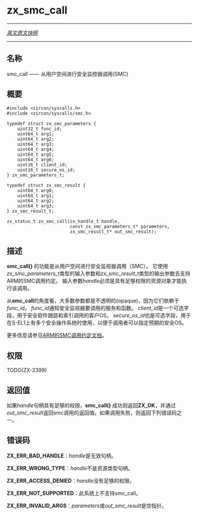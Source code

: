 # zx_smc_call
---

[*英文原文快照*](https://github.com/fuchsia-mirror/zircon/blob/f268a97954e2a2a7e5f8d94b0fc1f85600770edf/docs/syscalls/smc_call.md)

---
<!-- ## NAME -->
## 名称

<!-- smc_call - Make Secure Monitor Call (SMC) from user space -->
smc_call —— 从用户空间进行安全监控器调用(SMC)

<!-- ## SYNOPSIS -->
## 概要

```
#include <zircon/syscalls.h>
#include <zircon/syscalls/smc.h>

typedef struct zx_smc_parameters {
    uint32_t func_id;
    uint64_t arg1;
    uint64_t arg2;
    uint64_t arg3;
    uint64_t arg4;
    uint64_t arg5;
    uint64_t arg6;
    uint16_t client_id;
    uint16_t secure_os_id;
} zx_smc_parameters_t;

typedef struct zx_smc_result {
    uint64_t arg0;
    uint64_t arg1;
    uint64_t arg2;
    uint64_t arg3;
} zx_smc_result_t;

zx_status_t zx_smc_call(zx_handle_t handle,
                        const zx_smc_parameters_t* parameters,
                        zx_smc_result_t* out_smc_result);
```

<!-- ## DESCRIPTION -->
## 描述
<!-- 
**smc_call**() makes a Secure Monitor Call (SMC) from user space. It supports the ARM SMC Calling
Convention using the *zx_smc_parameters_t* input parameter and *zx_smc_result_t* output parameter.
The input *handle* must be a resource object with sufficient privileges in order to be executed. -->
**smc_call()** 的功能是从用户空间进行安全监视器调用（SMC）。 它使用*zx_smc_parameters_t*类型的输入参数和*zx_smc_result_t*类型的输出参数去支持ARM的SMC调用约定。 
输入参数*handle*必须是具有足够权限的资源对象才能执行该调用。

<!-- The majority of the parameters are opaque from **smc_call** perspective because they are
dependent upon the *func_id*. The *func_id* informs the Secure Monitor the service and function
to be invoked. The *client_id* is an optional field intended for secure software to track and
index the calling client OS. The *secure_os_id* is an optional field intended for use when there
are multiple secure operating systems at S-EL1, so that the caller may specify the intended
secure OS. -->
从**smc_call**的角度看，大多数参数都是不透明的(opaque)，因为它们依赖于*func_id*。 
*func_id*通知安全监视器要调用的服务和函数。 
*client_id*是一个可选字段，用于安全软件跟踪和索引调用的客户OS。
*secure_os_id*也是可选字段，用于在S-EL1上有多个安全操作系统时使用，以便于调用者可以指定预期的安全OS。

<!-- More information is available in the [ARM SMC Calling Convention documentation](
http://infocenter.arm.com/help/index.jsp?topic=/com.arm.doc.den0028b/index.html). -->
更多信息请参见[ARM的SMC调用约定文档](http://infocenter.arm.com/help/index.jsp?topic=/com.arm.doc.den0028b/index.html)。

<!-- ## RIGHTS -->
## 权限

TODO(ZX-2399)

<!-- ## RETURN VALUE -->
## 返回值

<!-- **smc_call**() returns ZX_OK if *handle* has sufficient privilege. The
return value of the smc call is returned via **out_smc_result** on success. In the event of
failure, a negative error value is returned. -->
如果*handle*句柄具有足够的权限，**smc_call()** 成功则返回**ZX_OK**，并通过*out_smc_result*返回smc调用的返回值。如果调用失败，则返回下列错误码之一。

<!-- ## ERRORS -->
## 错误码

<!-- **ZX_ERR_BAD_HANDLE**  *handle* is not a valid handle. -->
**ZX_ERR_BAD_HANDLE**：*handle*是无效句柄。

<!-- **ZX_ERR_WRONG_TYPE**  *handle* is not a resource handle. -->
**ZX_ERR_WRONG_TYPE**：*handle*不是资源类型句柄。

<!-- **ZX_ERR_ACCESS_DENIED**  *handle* does not have sufficient privileges. -->
**ZX_ERR_ACCESS_DENIED**：*handle*没有足够的权限。

<!-- **ZX_ERR_NOT_SUPPORTED**  smc_call is not supported on this system. -->
**ZX_ERR_NOT_SUPPORTED**：此系统上不支持smc_call。

<!-- **ZX_ERR_INVALID_ARGS**  *parameters* or *out_smc_result* a null pointer -->
**ZX_ERR_INVALID_ARGS**：*parameters*或*out_smc_result*是空指针。